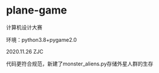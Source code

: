 # plane-game   

计算机设计大赛   

环境：python3.8+pygame2.0  

2020.11.26 ZJC  

代码更符合规范，新建了monster_aliens.py存储外星人群的生存